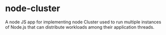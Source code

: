 # node-cluster
A node JS app for implementing node Cluster used to run multiple instances of Node.js that can distribute workloads among their application threads.
